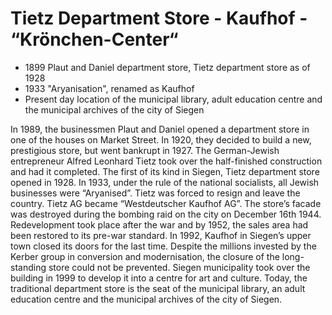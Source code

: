 # Tietz Department Store - Kaufhof - “Krönchen-Center“

* 1899 Plaut and Daniel department store, Tietz department store as of 1928
* 1933 "Aryanisation", renamed as Kaufhof
* Present day location of the municipal library, adult education centre and the municipal archives of the city of Siegen

In 1989, the businessmen Plaut and Daniel opened a department store in one of the houses on Market Street. In 1920, they decided to build a new, prestigious store, but went bankrupt in 1927.
The German-Jewish entrepreneur Alfred Leonhard Tietz took over the half-finished construction and had it completed. The first of its kind in Siegen, Tietz department store opened in 1928. In 1933, under the rule of the national socialists, all Jewish businesses were “Aryanised”. Tietz was forced to resign and leave the country. Tietz AG became “Westdeutscher Kaufhof AG”. 
The store’s facade was destroyed during the bombing raid on the city on December 16th 1944. Redevelopment took place after the war and by 1952, the sales area had been restored to its pre-war standard. 
In 1992, Kaufhof in Siegen’s upper town closed its doors for the last time. Despite the millions invested by the Kerber group in conversion and modernisation, the closure of the long-standing store could not be prevented. Siegen municipality took over the building in 1999 to develop it into a centre for art and culture. Today, the traditional department store is the seat of the municipal library, an adult education centre and the municipal archives of the city of Siegen. 
